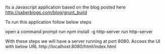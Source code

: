 Its a Javascript application based on the blog posted here http://saberblogs.com/blog/grunt_build

To run this application follow below steps

open a command prompt
run npm install -g http-server
run http-server

With these steps we will have a server running at port 8080. Access the UI with below URL http://localhost:8080/html/index.html
